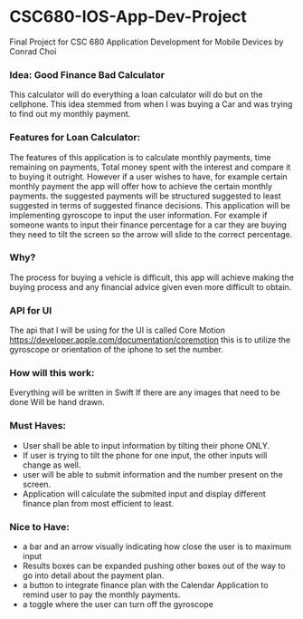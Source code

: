 # CSC680-IOS-App-Dev-Project
Final Project for CSC 680 Application Development for Mobile Devices by Conrad Choi 

### Idea: Good Finance Bad Calculator 
 This calculator will do everything a loan calculator will do but on the cellphone. This idea stemmed from when I was buying a Car and was trying to find out my monthly payment. 

### Features for Loan Calculator: 
The features of this application is to calculate monthly payments, time remaining on payments, Total money spent with the interest and compare it to buying it outright. However if a user wishes to have, for example certain monthly payment the app will offer how to achieve the certain monthly payments. the suggested payments will be structured suggested to least suggested in terms of suggested finance decisions. 
This application will be implementing gyroscope to input the user information. For example if someone wants to input their finance percentage for a car they are buying they need to tilt the screen so the arrow will slide to the correct percentage. 

### Why?
The process for buying a vehicle is difficult, this app will achieve making the buying process and any financial advice given even more difficult to obtain. 


### API for UI 
The api that I will be using for the UI is called Core Motion https://developer.apple.com/documentation/coremotion this is to utilize the gyroscope or orientation of the iphone to set the number. 


### How will this work: 
Everything will be written in Swift If there are any images that need to be done Will be hand drawn. 

### Must Haves: 
- User shall be able to input information by tilting their phone ONLY.
- If user is trying to tilt the phone for one input, the other inputs will change as well. 
- user will be able to submit information and the number present on the screen.
- Application will calculate the submited input and display different finance plan from most efficient to least. 

### Nice to Have: 
- a bar and an arrow visually indicating how close the user is to maximum input
- Results boxes can be expanded pushing other boxes out of the way to go into detail about the payment plan.
- a button to integrate finance plan  with the  Calendar Application to remind user to pay the monthly payments.
- a toggle where the user can turn off the gyroscope


